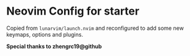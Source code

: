 # Neovim Config for starter

Copied from `lunarvim/launch.nvim` and reconfigured to add some new keymaps, options and plugins.

**Special thanks to zhengrc19@github**
